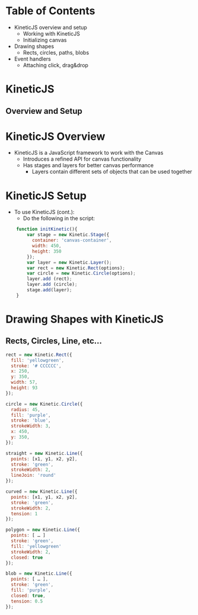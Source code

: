# Table of Contents
- KineticJS overview and setup
    - Working with KineticJS
    - Initializing canvas
- Drawing shapes
    - Rects, circles, paths, blobs
- Event handlers
    - Attaching click, drag&drop

# KineticJS
## Overview and Setup

# KineticJS Overview
- KineticJS is a JavaScript framework to work with the Canvas
    - Introduces a refined API for canvas functionality
    - Has stages and layers for better canvas performance
        - Layers contain different sets of objects that can be used together

# KineticJS Setup
- To use KineticJS (cont.):
    - Do the following in the script:

```js
    function initKinetic(){
        var stage = new Kinetic.Stage({
          container: 'canvas-container',
          width: 450,
          height: 350
        });
        var layer = new Kinetic.Layer();
        var rect = new Kinetic.Rect(options);
        var circle = new Kinetic.Circle(options);
        layer.add (rect);
        layer.add (circle);
        stage.add(layer);
    }
```

# Drawing Shapes with KineticJS
## Rects, Circles, Line, etc...

```js
rect = new Kinetic.Rect({
  fill: 'yellowgreen',
  stroke: '# CCCCCC',
  x: 250,
  y: 350,
  width: 57,
  height: 93
});

circle = new Kinetic.Circle({
  radius: 45,
  fill: 'purple',
  stroke: 'blue',
  strokeWidth: 3,
  x: 450,
  y: 350,
});

straight = new Kinetic.Line({
  points: [x1, y1, x2, y2],
  stroke: 'green',
  strokeWidth: 2,
  lineJoin: 'round'
});

curved = new Kinetic.Line({
  points: [x1, y1, x2, y2],
  stroke: 'green',
  strokeWidth: 2,
  tension: 1
});

polygon = new Kinetic.Line({
  points: [ … ]
  stroke: 'green',
  fill: 'yellowgreen'
  strokeWidth: 2,
  closed: true
});

blob = new Kinetic.Line({
  points: [ … ],
  stroke: 'green',
  fill: 'purple',
  closed: true,
  tension: 0.5
});
```